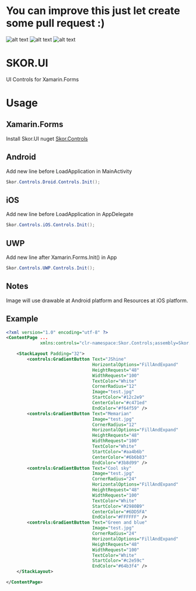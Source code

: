 # You can improve this just let create some pull request :)
![alt text](https://github.com/skordesign/SKOR.UI/blob/master/Demo/Android.PNG "Android")
![alt text](https://github.com/skordesign/SKOR.UI/blob/master/Demo/iOS.PNG "iOS")
![alt text](https://github.com/skordesign/SKOR.UI/blob/master/Demo/Windows.PNG "Universal Windows Platform")
# SKOR.UI
UI Controls for Xamarin.Forms
# Usage
## Xamarin.Forms
Install Skor.UI nuget
[Skor.Controls](https://www.nuget.org/packages/Skor.Controls/)
## Android
Add new line before LoadApplication in MainActivity
```csharp
Skor.Controls.Droid.Controls.Init();
```
## iOS
Add new line before LoadApplication in AppDelegate
```csharp
Skor.Controls.iOS.Controls.Init();
```
## UWP
Add new line after Xamarin.Forms.Init() in App
```csharp
Skor.Controls.UWP.Controls.Init();
```
## Notes
Image will use drawable at Android platform and Resources at iOS platform.
## Example
```xml
<?xml version="1.0" encoding="utf-8" ?>
<ContentPage ...
             xmlns:controls="clr-namespace:Skor.Controls;assembly=Skor.Controls"...>

    <StackLayout Padding="32">
        <controls:GradientButton Text="JShine"
                                 HorizontalOptions="FillAndExpand"
                                 HeightRequest="48"
                                 WidthRequest="100"
                                 TextColor="White"
                                 CornerRadius="12"
                                 Image="test.jpg"
                                 StartColor="#12c2e9"
                                 CenterColor="#c471ed"
                                 EndColor="#f64f59" />
        <controls:GradientButton Text="Memarian"
                                 Image="test.jpg"
                                 CornerRadius="12"
                                 HorizontalOptions="FillAndExpand"
                                 HeightRequest="48"
                                 WidthRequest="100"
                                 TextColor="White"
                                 StartColor="#aa4b6b"
                                 CenterColor="#6b6b83"
                                 EndColor="#3b8d99" />
        <controls:GradientButton Text="Cool sky"
                                 Image="test.jpg"
                                 CornerRadius="24"
                                 HorizontalOptions="FillAndExpand"
                                 HeightRequest="48"
                                 WidthRequest="100"
                                 TextColor="White"
                                 StartColor="#2980B9"
                                 CenterColor="#6DD5FA"
                                 EndColor="#FFFFFF" />
        <controls:GradientButton Text="Green and blue"
                                 Image="test.jpg"
                                 CornerRadius="24"
                                 HorizontalOptions="FillAndExpand"
                                 HeightRequest="48"
                                 WidthRequest="100"
                                 TextColor="White"
                                 StartColor="#c2e59c"
                                 EndColor="#64b3f4" />
    </StackLayout>

</ContentPage>

```
